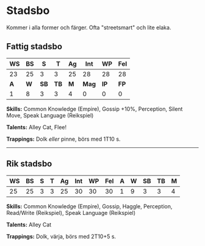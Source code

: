 # Stadsbo
Kommer i alla former och färger. Ofta "streetsmart" och lite elaka.

## Fattig stadsbo

|WS|BS|S|T|Ag|Int|WP|Fel|
|--|--|-|-|--|---|--|---|
|23|25|3|3|25|28|28|28|
|**A**|**W**|**SB**|**TB**|**M**|**Mag**|**IP**|**FP**|
|1|8|3|3|4|0|0|0|

**Skills:** Common Knowledge (Empire), Gossip +10%, Perception, Silent Move, Speak Language (Reikspiel)

**Talents:** Alley Cat, Flee!

**Trappings:** Dolk _eller_ pinne, börs med 1T10 s.

* * *

## Rik stadsbo

|WS|BS|S|T|Ag|Int|WP|Fel|A|W|SB|TB|M|
|--|--|-|-|--|---|--|---|-|-|--|--|-|
|25|25|3|3|25|30|30|30|1|9|3|3|4|

**Skills:** Common Knowledge (Empire), Gossip, Haggle, Perception, Read/Write (Reikspiel), Speak Language (Reikspiel)

**Talents:** Alley Cat

**Trappings:** Dolk, värja, börs med 2T10+5 s.